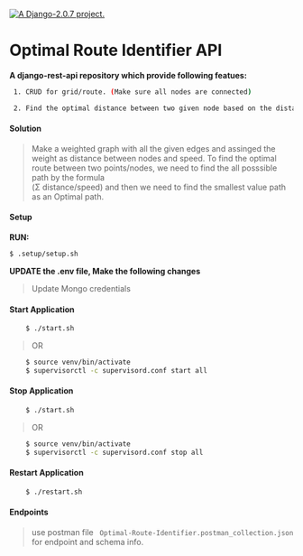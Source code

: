 <a href="http://www.djangoproject.com/"><img src="https://www.djangoproject.com/m/img/badges/djangoproject120x25.gif" border="0" alt="A Django-2.0.7 project." title="A Django project." /></a>
# Optimal Route Identifier API
**__A django-rest-api repository which provide following featues:__**
```bash
 1. CRUD for grid/route. (Make sure all nodes are connected)

 2. Find the optimal distance between two given node based on the distance and speed factor.
```

#### Solution
> Make a weighted graph with all the given edges and assinged the weight as distance between nodes and speed.
  To find the optimal route between two points/nodes, we need to find the all posssible path by the formula \
  (Σ distance/speed) and then we need to find the smallest value path as an Optimal path.

#### Setup
**RUN:**
```bash
$ .setup/setup.sh
```

**UPDATE the .env file, Make the following changes**

> Update Mongo credentials

#### Start Application 

```bash
    $ ./start.sh
```
> OR
```bash
    $ source venv/bin/activate
    $ supervisorctl -c supervisord.conf start all
```

#### Stop Application
```bash
    $ ./start.sh
```
> OR
```bash
    $ source venv/bin/activate
    $ supervisorctl -c supervisord.conf stop all
```

#### Restart Application
```bash
    $ ./restart.sh
```

#### Endpoints

> use postman file ``` Optimal-Route-Identifier.postman_collection.json``` for endpoint and schema info.

